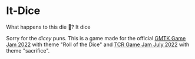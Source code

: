 # It-Dice
What happens to this die 🎲? It dice

Sorry for the *dicey* puns. This is a game made for the official [GMTK Game Jam 2022](https://itch.io/jam/gmtk-jam-2022) with theme "Roll of the Dice" and [TCR Game Jam July 2022](https://discord.gg/ufmMyUWyhV) with theme "sacrifice".